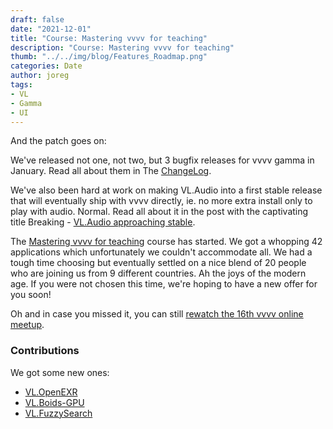 ```yaml
---
draft: false
date: "2021-12-01"
title: "Course: Mastering vvvv for teaching"
description: "Course: Mastering vvvv for teaching"
thumb: "../../img/blog/Features_Roadmap.png"
categories: Date
author: joreg
tags:
- VL
- Gamma
- UI
---
```


And the patch goes on:

We've released not one, not two, but 3 bugfix releases for vvvv gamma in January. Read all about them in The [ChangeLog]().

We've also been hard at work on making VL.Audio into a first stable release that will eventually ship with vvvv directly, ie. no more extra install only to play with audio. Normal. Read all about it in the post with the captivating title Breaking - [VL.Audio approaching stable]().

The [Mastering vvvv for teaching]() course has started. We got a whopping 42 applications which unfortunately we couldn't accommodate all. We had a tough time choosing but eventually settled on a nice blend of 20 people who are joining us from 9 different countries. Ah the joys of the modern age. If you were not chosen this time, we're hoping to have a new offer for you soon!

Oh and in case you missed it, you can still [rewatch the 16th vvvv online meetup]().

### Contributions

We got some new ones: 
- [VL.OpenEXR]()
- [VL.Boids-GPU]()
- [VL.FuzzySearch]()